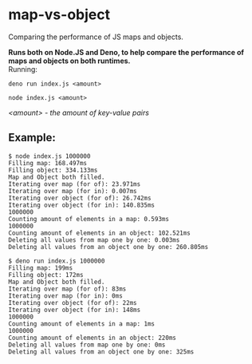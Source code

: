 # map-vs-object
Comparing the performance of JS maps and objects.  
  
**Runs both on Node.JS and Deno, to help compare the performance of maps and objects on both runtimes.**  
Running:  
```
deno run index.js <amount>
```
```
node index.js <amount>
```
*\<amount> - the amount of key-value pairs*

## Example:

```
$ node index.js 1000000
Filling map: 168.497ms
Filling object: 334.133ms
Map and Object both filled.
Iterating over map (for of): 23.971ms
Iterating over map (for in): 0.007ms
Iterating over object (for of): 26.742ms
Iterating over object (for in): 140.835ms
1000000
Counting amount of elements in a map: 0.593ms
1000000
Counting amount of elements in an object: 102.521ms
Deleting all values from map one by one: 0.003ms
Deleting all values from an object one by one: 260.805ms

$ deno run index.js 1000000
Filling map: 199ms
Filling object: 172ms
Map and Object both filled.
Iterating over map (for of): 83ms
Iterating over map (for in): 0ms
Iterating over object (for of): 22ms
Iterating over object (for in): 148ms
1000000
Counting amount of elements in a map: 1ms
1000000
Counting amount of elements in an object: 220ms
Deleting all values from map one by one: 0ms
Deleting all values from an object one by one: 325ms
```